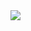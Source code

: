 <img src="https://github.com/jingom368/Notion_Database_API/assets/67932739/e1aa06ac-36e4-44d3-8cd8-c1c961845a36"/>
